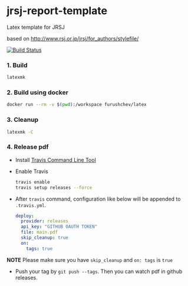 # jrsj-report-template

Latex template for JRSJ

based on http://www.rsj.or.jp/jrsj/for_authors/stylefile/

[![Build Status](https://travis-ci.org/furushchev/jrsj-report-template.svg)](https://travis-ci.org/furushchev/jrsj-report-template)

### 1. Build

  ```bash
  latexmk
  ```

### 2. Build using docker

  ```bash
  docker run --rm -v $(pwd):/workspace furushchev/latex
  ```

### 3. Cleanup


  ```bash
  latexmk -C
  ```

### 4. Release pdf

- Install [Travis Command Line Tool](https://github.com/travis-ci/travis.rb#installation)
- Enable Travis

  ```bash
  travis enable
  travis setup releases --force
  ```

- After `travis` command, configuration like below will be appended to `.travis.yml`.

  ```yaml
  deploy:
    provider: releases
    api_key: "GITHUB OAUTH TOKEN"
    file: main.pdf
    skip_cleanup: true
    on:
      tags: true
  ```

**NOTE** Please make sure you have `skip_cleanup` and `on: tags` is `true`


- Push your tag by `git push --tags`. Then you can watch pdf in github releases.
